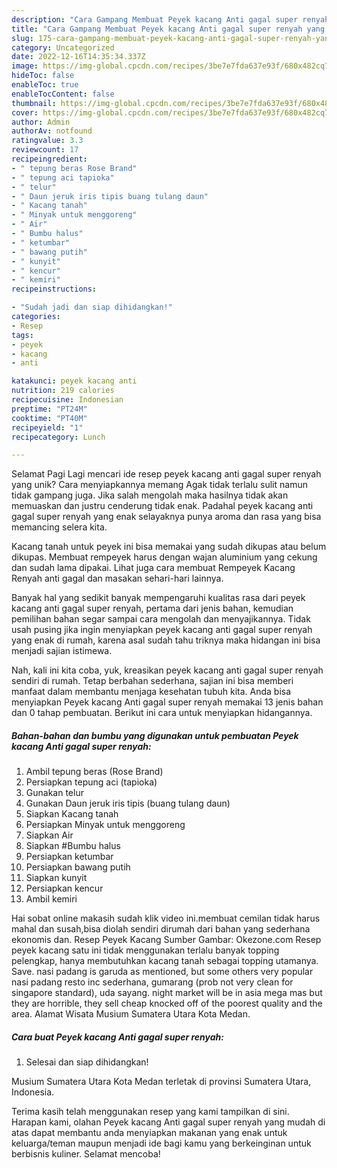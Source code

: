```yaml
---
description: "Cara Gampang Membuat Peyek kacang Anti gagal super renyah yang Lezat, Sempurna"
title: "Cara Gampang Membuat Peyek kacang Anti gagal super renyah yang Lezat, Sempurna"
slug: 175-cara-gampang-membuat-peyek-kacang-anti-gagal-super-renyah-yang-lezat-sempurna
category: Uncategorized
date: 2022-12-16T14:35:34.337Z
image: https://img-global.cpcdn.com/recipes/3be7e7fda637e93f/680x482cq70/peyek-kacang-anti-gagal-super-renyah-foto-resep-utama.jpg
hideToc: false
enableToc: true
enableTocContent: false
thumbnail: https://img-global.cpcdn.com/recipes/3be7e7fda637e93f/680x482cq70/peyek-kacang-anti-gagal-super-renyah-foto-resep-utama.jpg
cover: https://img-global.cpcdn.com/recipes/3be7e7fda637e93f/680x482cq70/peyek-kacang-anti-gagal-super-renyah-foto-resep-utama.jpg
author: Admin
authorAv: notfound
ratingvalue: 3.3
reviewcount: 17
recipeingredient:
- " tepung beras Rose Brand"
- " tepung aci tapioka"
- " telur"
- " Daun jeruk iris tipis buang tulang daun"
- " Kacang tanah"
- " Minyak untuk menggoreng"
- " Air"
- " Bumbu halus"
- " ketumbar"
- " bawang putih"
- " kunyit"
- " kencur"
- " kemiri"
recipeinstructions:

- "Sudah jadi dan siap dihidangkan!"
categories:
- Resep
tags:
- peyek
- kacang
- anti

katakunci: peyek kacang anti 
nutrition: 219 calories
recipecuisine: Indonesian
preptime: "PT24M"
cooktime: "PT40M"
recipeyield: "1"
recipecategory: Lunch

---
```



Selamat Pagi Lagi mencari ide resep peyek kacang anti gagal super renyah yang unik? Cara menyiapkannya memang Agak tidak terlalu sulit namun tidak gampang juga. Jika salah mengolah maka hasilnya tidak akan memuaskan dan justru cenderung tidak enak. Padahal peyek kacang anti gagal super renyah yang enak selayaknya punya aroma dan rasa yang bisa memancing selera kita.


Kacang tanah untuk peyek ini bisa memakai yang sudah dikupas atau belum dikupas. Membuat rempeyek harus dengan wajan aluminium yang cekung dan sudah lama dipakai. Lihat juga cara membuat Rempeyek Kacang Renyah anti gagal dan masakan sehari-hari lainnya.

Banyak hal yang sedikit banyak mempengaruhi kualitas rasa dari peyek kacang anti gagal super renyah, pertama dari jenis bahan, kemudian pemilihan bahan segar sampai cara mengolah dan menyajikannya. Tidak usah pusing jika ingin menyiapkan peyek kacang anti gagal super renyah yang enak di rumah, karena asal sudah tahu triknya maka hidangan ini bisa menjadi sajian istimewa.


Nah, kali ini kita coba, yuk, kreasikan peyek kacang anti gagal super renyah sendiri di rumah. Tetap berbahan sederhana, sajian ini bisa memberi manfaat dalam membantu menjaga kesehatan tubuh kita. Anda bisa menyiapkan Peyek kacang Anti gagal super renyah memakai 13 jenis bahan dan 0 tahap pembuatan. Berikut ini cara untuk menyiapkan hidangannya.

<!--inarticleads1-->

##### Bahan-bahan dan bumbu yang digunakan untuk pembuatan Peyek kacang Anti gagal super renyah:

1. Ambil  tepung beras (Rose Brand)
1. Persiapkan  tepung aci (tapioka)
1. Gunakan  telur
1. Gunakan  Daun jeruk iris tipis (buang tulang daun)
1. Siapkan  Kacang tanah
1. Persiapkan  Minyak untuk menggoreng
1. Siapkan  Air
1. Siapkan  #Bumbu halus
1. Persiapkan  ketumbar
1. Persiapkan  bawang putih
1. Siapkan  kunyit
1. Persiapkan  kencur
1. Ambil  kemiri


Hai sobat online makasih sudah klik video ini.membuat cemilan tidak harus mahal dan susah,bisa diolah sendiri dirumah dari bahan yang sederhana ekonomis dan. Resep Peyek Kacang Sumber Gambar: Okezone.com Resep peyek kacang satu ini tidak menggunakan terlalu banyak topping pelengkap, hanya membutuhkan kacang tanah sebagai topping utamanya. Save. nasi padang is garuda as mentioned, but some others very popular nasi padang resto inc sederhana, gumarang (prob not very clean for singapore standard), uda sayang. night market will be in asia mega mas but they are horrible, they sell cheap knocked off of the poorest quality and the area. Alamat Wisata Musium Sumatera Utara Kota Medan. 

<!--inarticleads2-->

##### Cara buat Peyek kacang Anti gagal super renyah:


1. Selesai dan siap dihidangkan!

Musium Sumatera Utara Kota Medan terletak di provinsi Sumatera Utara, Indonesia. 

Terima kasih telah menggunakan resep yang kami tampilkan di sini. Harapan kami, olahan Peyek kacang Anti gagal super renyah yang mudah di atas dapat membantu anda menyiapkan makanan yang enak untuk keluarga/teman maupun menjadi ide bagi kamu yang berkeinginan untuk berbisnis kuliner. Selamat mencoba!
